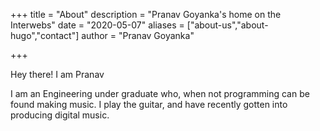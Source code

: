 +++
title = "About"
description = "Pranav Goyanka's home on the Interwebs"
date = "2020-05-07"
aliases = ["about-us","about-hugo","contact"]
author = "Pranav Goyanka"

+++

Hey there! I am Pranav	



I am an Engineering under graduate who, when not programming can be found making music. I play the guitar, and have recently gotten into producing digital music.